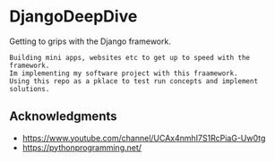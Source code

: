 # DjangoDeepDive

Getting to grips with the Django framework.

```
Building mini apps, websites etc to get up to speed with the framework. 
Im implementing my software project with this fraamework. 
Using this repo as a pklace to test run concepts and implement solutions.  
```

## Acknowledgments

* https://www.youtube.com/channel/UCAx4nmhI7S1RcPiaG-Uw0tg
* https://pythonprogramming.net/
 
